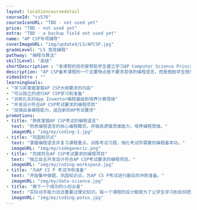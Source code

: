 ```yaml
---
layout: locationcoursedetail
courseId: "cs576"
courseIconURL: "TBD - not used yet"
price: "TBD - not used yet"
extra: "TBD - a backup field not used yet"
name: "AP CSP专项辅导"
coverImageURL: "img/updated/L5/APCSP.jpg"
gradeLevel: "L5 竞技编程"
pathway: "编程与算法"
skillLevel: "高级"
shortDescription : "本课程的目的是帮助学生建立学习AP Computer Science Principles (CSP)基本的知识和编程能力，通过AP CS P考试"
description: "AP CSP备考课程的一个主要特点是不要求具体的编程语言，而是鼓励学生使用图形化语言（如Scratch、MIT App Inventor、Snap等）进行编程。相比于原有的AP CSA，AP CSP更加强调学生对实际知识的理解和应用。通过学习AP CSP，学生将掌握计算机科学的基本概念和原理，同时培养解决问题的能力和创造力。这门课程将为学生打开计算机科学的大门，让他们在未来的技术领域中具备更广阔的发展空间。"
videoIntro : ""
learningGoals:
- "学习并掌握掌握AP CSP大纲要求的内容"
- "可以独立的进行AP CSP学习和准备"
- "训练扎实的App Inventor编程基础和培养计算思维"
- "开发设计符合AP CSP考试要求的编程项目"
- "加强自身编程能力，适应新的AP考试要求"
promotions:
- title: "熟练掌握AP CSP考试的编程语言"
  text: "熟悉编程语言的核心编程概念，并锻炼逻辑思维能力，培养编程思维。"
  imageURL: "img/my/coding-1.jpg"
- title: "巩固知识点"
  text: "掌握编程语言并复习课程重点，训练考试习题，强化考试所需要的编程基本功。"
  imageURL: "img/my/codegeneric.png"
- title: "完成符合AP CSP考试要求的编程项目"
  text: "独立自主开发设计符合AP CSP考试要求的编程项目。"
  imageURL: "img/my/coding-workspace.jpg"
- title: "为AP CS P 考试冲刺准备"
  text: "开始集中做题，巩固知识点，为AP CS P考试进行最后的冲刺准备。"
  imageURL: "img/my/data-science.jpg"
- title: "做下一个成功的小创业者"
  text: "实际动手能力远远重要过理论知识。每一个课程的设计都是为了让学生学习到如何把自己对于项目的一个想法通过努力变为现实。年轻的小小创业家就是在这样的挑战中产生的。"
  imageURL: "img/my/coding-potus.jpg"
---
```


